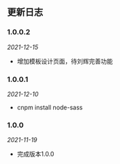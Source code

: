## 更新日志

### 1.0.0.2
*2021-12-15*
- 增加模板设计页面，待刘辉完善功能

### 1.0.0.1
*2021-12-10*
- cnpm install node-sass

### 1.0.0

*2021-11-19*
- 完成版本1.0.0
